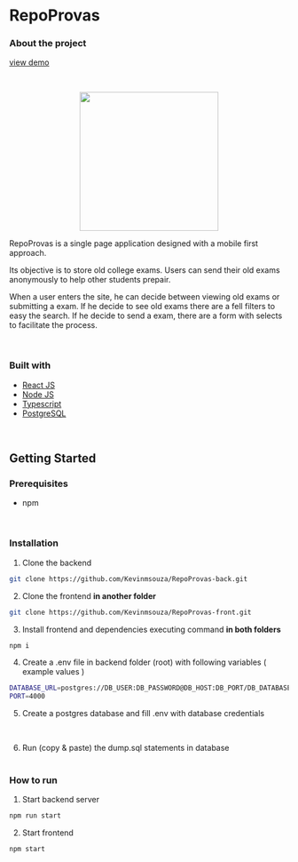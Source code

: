 # **RepoProvas**


### **About the project**
[view demo](https://kms-repoprovas.vercel.app/)

<br />
<p align="center">
    <img src="https://cdn.discordapp.com/attachments/285125331751534602/922544031718842368/unknown.png" width="250px">
<p>

RepoProvas is a single page application designed with a mobile first approach.

Its objective is to store old college exams. Users can send their old exams anonymously to help other students prepair.

When a user enters the site, he can decide between viewing old exams or submitting a exam. If he decide to see old exams there are a fell filters to easy the search. If he decide to send a exam, there are a form with selects to facilitate the process.

<br />

### **Built with**

- [React JS](https://reactjs.org/)
- [Node JS](https://nodejs.org/en/)
- [Typescript](https://www.typescriptlang.org/)
- [PostgreSQL](https://www.postgresql.org/)

 <br />

## **Getting Started**

### **Prerequisites**

- npm

<br />

### **Installation**

1.  Clone the backend

```sh
git clone https://github.com/Kevinmsouza/RepoProvas-back.git
```

2. Clone the frontend **in another folder**

```sh
git clone https://github.com/Kevinmsouza/RepoProvas-front.git
```

3. Install frontend and dependencies executing command **in both folders**

```sh
npm i
```

4. Create a .env file in backend folder (root) with following variables ( example values )

```sh
DATABASE_URL=postgres://DB_USER:DB_PASSWORD@DB_HOST:DB_PORT/DB_DATABASE
PORT=4000
```

5. Create a postgres database and fill .env with database credentials

   <br />

6. Run (copy & paste) the dump.sql statements in database
   <br />
   <br />

### **How to run**

1. Start backend server

```sh
npm run start
```

2. Start frontend

```sh
npm start
```
